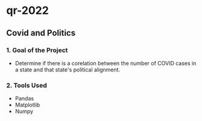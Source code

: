 # qr-2022

## Covid and Politics

### 1. Goal of the Project

- Determine if there is a corelation between the number of COVID cases in a state and that state's political alignment.

### 2. Tools Used

- Pandas
- Matplotlib
- Numpy
